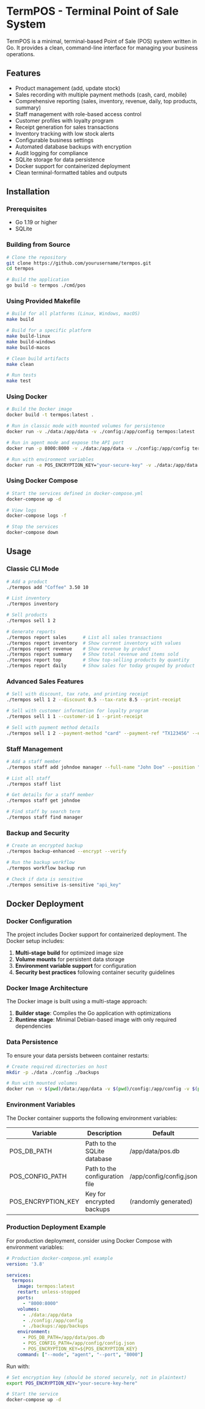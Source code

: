 # TermPOS - Terminal Point of Sale System

TermPOS is a minimal, terminal-based Point of Sale (POS) system written in Go. It provides a clean, command-line interface for managing your business operations.

## Features

- Product management (add, update stock)
- Sales recording with multiple payment methods (cash, card, mobile)
- Comprehensive reporting (sales, inventory, revenue, daily, top products, summary)
- Staff management with role-based access control
- Customer profiles with loyalty program
- Receipt generation for sales transactions
- Inventory tracking with low stock alerts
- Configurable business settings
- Automated database backups with encryption
- Audit logging for compliance
- SQLite storage for data persistence
- Docker support for containerized deployment
- Clean terminal-formatted tables and outputs

## Installation

### Prerequisites

- Go 1.19 or higher
- SQLite

### Building from Source

```bash
# Clone the repository
git clone https://github.com/yourusername/termpos.git
cd termpos

# Build the application
go build -o termpos ./cmd/pos
```

### Using Provided Makefile

```bash
# Build for all platforms (Linux, Windows, macOS)
make build

# Build for a specific platform
make build-linux
make build-windows
make build-macos

# Clean build artifacts
make clean

# Run tests
make test
```

### Using Docker

```bash
# Build the Docker image
docker build -t termpos:latest .

# Run in classic mode with mounted volumes for persistence
docker run -v ./data:/app/data -v ./config:/app/config termpos:latest

# Run in agent mode and expose the API port
docker run -p 8000:8000 -v ./data:/app/data -v ./config:/app/config termpos:latest --mode agent --port 8000

# Run with environment variables
docker run -e POS_ENCRYPTION_KEY="your-secure-key" -v ./data:/app/data termpos:latest
```

### Using Docker Compose

```bash
# Start the services defined in docker-compose.yml
docker-compose up -d

# View logs
docker-compose logs -f

# Stop the services
docker-compose down
```

## Usage

### Classic CLI Mode

```bash
# Add a product
./termpos add "Coffee" 3.50 10

# List inventory
./termpos inventory

# Sell products
./termpos sell 1 2

# Generate reports
./termpos report sales      # List all sales transactions
./termpos report inventory  # Show current inventory with values
./termpos report revenue    # Show revenue by product
./termpos report summary    # Show total revenue and items sold
./termpos report top        # Show top-selling products by quantity
./termpos report daily      # Show sales for today grouped by product
```

### Advanced Sales Features

```bash
# Sell with discount, tax rate, and printing receipt
./termpos sell 1 2 --discount 0.5 --tax-rate 8.5 --print-receipt

# Sell with customer information for loyalty program
./termpos sell 1 1 --customer-id 1 --print-receipt

# Sell with payment method details
./termpos sell 1 2 --payment-method "card" --payment-ref "TX123456" --email "customer@example.com"
```

### Staff Management

```bash
# Add a staff member
./termpos staff add johndoe manager --full-name "John Doe" --position "Store Manager"

# List all staff
./termpos staff list

# Get details for a staff member
./termpos staff get johndoe

# Find staff by search term
./termpos staff find manager
```

### Backup and Security

```bash
# Create an encrypted backup
./termpos backup-enhanced --encrypt --verify

# Run the backup workflow
./termpos workflow backup run

# Check if data is sensitive
./termpos sensitive is-sensitive "api_key"
```

## Docker Deployment

### Docker Configuration

The project includes Docker support for containerized deployment. The Docker setup includes:

1. **Multi-stage build** for optimized image size
2. **Volume mounts** for persistent data storage
3. **Environment variable support** for configuration
4. **Security best practices** following container security guidelines

### Docker Image Architecture

The Docker image is built using a multi-stage approach:

1. **Builder stage**: Compiles the Go application with optimizations
2. **Runtime stage**: Minimal Debian-based image with only required dependencies

### Data Persistence

To ensure your data persists between container restarts:

```bash
# Create required directories on host
mkdir -p ./data ./config ./backups

# Run with mounted volumes
docker run -v $(pwd)/data:/app/data -v $(pwd)/config:/app/config -v $(pwd)/backups:/app/backups termpos:latest
```

### Environment Variables

The Docker container supports the following environment variables:

| Variable | Description | Default |
|----------|-------------|---------|
| POS_DB_PATH | Path to the SQLite database | /app/data/pos.db |
| POS_CONFIG_PATH | Path to the configuration file | /app/config/config.json |
| POS_ENCRYPTION_KEY | Key for encrypted backups | (randomly generated) |

### Production Deployment Example

For production deployment, consider using Docker Compose with environment variables:

```yaml
# Production docker-compose.yml example
version: '3.8'

services:
  termpos:
    image: termpos:latest
    restart: unless-stopped
    ports:
      - "8000:8000"
    volumes:
      - ./data:/app/data
      - ./config:/app/config
      - ./backups:/app/backups
    environment:
      - POS_DB_PATH=/app/data/pos.db
      - POS_CONFIG_PATH=/app/config/config.json
      - POS_ENCRYPTION_KEY=${POS_ENCRYPTION_KEY}
    command: ["--mode", "agent", "--port", "8000"]
```

Run with:
```bash
# Set encryption key (should be stored securely, not in plaintext)
export POS_ENCRYPTION_KEY="your-secure-key-here"

# Start the service
docker-compose up -d
```
